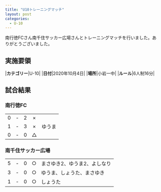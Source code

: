 ```yaml
---
title: "U10トレーニングマッチ"
layout: post
categories:
  - U-10
---
```


南行徳FCさん南千住サッカー広場さんとトレーニングマッチを行いました。ありがとうございました。


## 実施要領

|**カテゴリー**|U-10|
|**日付**|2020年10月4日|
|**場所**|小岩一中|
|**ルール**|6人制16分|

## 試合結果

### 南行徳FC

|    |   |    |         |    |
|:--:|:-:|:--:|:--:|:--------|
|    0| - |   2|×||
|    1| - |   3|×|ゆうま|
|    0| - |   0|△||

### 南千住サッカー広場

|    |   |    |         |    |
|:--:|:-:|:--:|:--:|:--------|
|    5| - |   0|○|まさゆき2、ゆうま2、よしなり|
|    3| - |   0|○|ゆうま、しょうた、まさゆき|
|    1| - |   0|○|しょうた|

